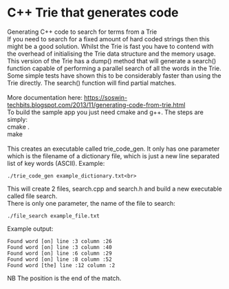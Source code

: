 # C++ Trie that generates code<br>
Generating C++ code to search for terms from a Trie<br>
If you need to search for a fixed amount of hard coded strings then this might be a good solution. Whilst the Trie is fast you have to contend with the overhead of initialising the Trie data structure and the memory usage. This version of the Trie has a dump() method that will generate a search() function capable of performing a parallel search of all the words in the Trie. Some simple tests have shown this to be considerably faster than using the Trie directly. The search() function will find partial matches.
<br><br>
More documentation here: https://soswin-techbits.blogspot.com/2013/11/generating-code-from-trie.html<br>
To build the sample app you just need cmake and g++. The steps are simply:<br>
cmake .<br>
make<br>
<br>
This creates an executable called trie_code_gen. It only has one parameter which is the filename of a dictionary file, which is just a new line separated list of key words (ASCII). Example:<br>
```
./trie_code_gen example_dictionary.txt<br>
```
This will create 2 files, search.cpp and search.h and build a new executable called file search.<br>
There is only one parameter, the name of the file to search:<br>
```
./file_search example_file.txt
```
Example output:
```
Found word [on] line :3 column :26
Found word [on] line :3 column :40
Found word [on] line :6 column :29
Found word [on] line :8 column :52
Found word [the] line :12 column :2
```
NB The position is the end of the match.<br>
<br>
